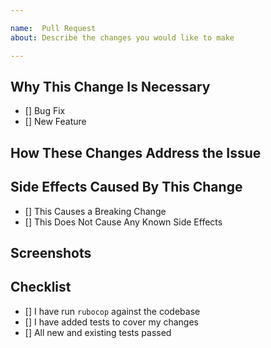 ```yaml
---

name:  Pull Request
about: Describe the changes you would like to make

---
```


<!--lint ignore first-heading-level-->

Why This Change Is Necessary
--------------------------------------------------------------------------------

<!-- Identify the High Level Type of Change -->

* [] Bug Fix
* [] New Feature

<!--
  Now describe to reviewers of your pull request what to expect in the PR,
  thereby allowing them to more easily identify and point out unrelated changes.
-->

How These Changes Address the Issue
--------------------------------------------------------------------------------

<!--
  Describe, at a high level, what was done to affect change. If your change is
  obvious, you may be able to omit addressing this.
-->

Side Effects Caused By This Change
--------------------------------------------------------------------------------

* [] This Causes a Breaking Change
* [] This Does Not Cause Any Known Side Effects

<!--
  This is the most important topic to answer, as it can point out problems where
  you are making too many changes in one commit or branch. One or two bullet
  points for related changes may be okay, but five or six are likely indicators
  of a PR that is doing too many things.
-->

Screenshots
--------------------------------------------------------------------------------

<!--
  Add screenshots of changes to the UI if appropriate, otherwise delete this
  section.
-->

Checklist
--------------------------------------------------------------------------------

<!--
  Go over all the following points, and put an `x` in all the boxes that apply.
-->

* [] I have run `rubocop` against the codebase
* [] I have added tests to cover my changes
* [] All new and existing tests passed
